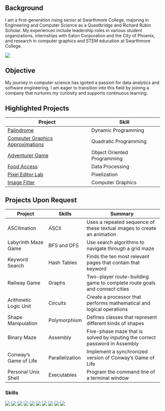 ## Background
I am a first-generation rising senior at Swarthmore College, majoring in Engineering and Computer Science as a Questbridge and Richard Rubin Scholar. My experiences include leadership roles in various student organizations, internships with Eaton Corporation and the City of Phoenix, and research in computer graphics and STEM education at Swarthmore College.

<a href="https://www.linkedin.com/in/syed-almas-ali-5bb367188/"><img src="https://img.shields.io/badge/-LinkedIn-0072b1?&style=for-the-badge&logo=linkedin&logoColor=white" /></a>


## Objective
My journey in computer science has ignited a passion for data analytics and software engineering. I am eager to transition into this field by joining a company that nurtures my curiosity and supports continuous learning.

## Highlighted Projects

| Project                                         | Skill         |
|-----------------------------------------------|----------------------------|
| <a href="https://github.com/syedalmasali/Palindrome">Palindrome</a>| Dynamic Programming |
| <a href="https://github.com/syedalmasali/Computer-Graphics-Approximation">Computer Graphics Approximations</a>| Quadratic Programming |
| <a href="https://github.com/syedalmasali/Adventurer-Game">Adventurer Game</a>| Object Oriented Programming |
| <a href="https://github.com/syedalmasali/Food-Access">Food Access</a>| Data Processing |
| <a href="https://github.com/syedalmasali/Pixel-Editor">Pixel Editor Lab</a>| Pixelization |
| <a href="https://github.com/syedalmasali/Image-Filter">Image Filter</a>| Computer Graphics |


## Projects Upon Request

| Project                                         | Skills         |Summary         |
|-----------------------------------------------|----------------------------|----------------------------|
| ASCIImation | ASCII | Uses a repeated sequence of these textual images to create an animation |
| Labyrinth Maze Game | BFS and DFS | Use search algorithms to navigate through a grid maze |
| Keyword Search | Hash Tables | Finds the ten most relevant pages that contain that keyword |
| Railway Game | Graphs | Two-player route-building game to complete route goals and connect cities|
| Arithmetic Logic Unit | Circuits | Create a processor that performs mathematical and logical operations |
| Shape Manipulation | Polymorphism | Defines classes that represent different kinds of shapes |
| Binary Maze | Assembly | Five-phase maze that is solved by inputing the correct password in Assembly |
| Conway’s Game of Life | Parallelization | Implement a synchronized version of Conway’s Game of Life |
| Personal Unix Shell | Executables | Program the command line of a terminal window |



### Skills

<div>
    <img src="https://img.shields.io/badge/python-3670A0?style=for-the-badge&logo=python&logoColor=ffdd54" />
    <img src="https://img.shields.io/badge/C%2B%2B-00599C?style=for-the-badge&logo=c%2B%2B&logoColor=white" />
    <img src="https://img.shields.io/badge/C-00599C?style=for-the-badge&logo=c&logoColor=white" />
    <img src="https://img.shields.io/badge/CSS-239120?&style=for-the-badge&logo=css3&logoColor=white" />
    <img src="https://img.shields.io/badge/C%23-239120?style=for-the-badge&logo=c-sharp&logoColor=white" />
    <img src="https://img.shields.io/badge/R-276DC3?style=for-the-badge&logo=r&logoColor=white" />
    <img src="https://img.shields.io/badge/Arduino-00979D?style=for-the-badge&logo=Arduino&logoColor=white" />
    <img src="https://img.shields.io/badge/Microsoft_Office-D83B01?style=for-the-badge&logo=microsoft-office&logoColor=white" />
    <img src="https://img.shields.io/badge/Powershell-2CA5E0?style=for-the-badge&logo=powershell&logoColor=white" />
    <img src="https://img.shields.io/badge/Tableau-E97627?style=for-the-badge&logo=Tableau&logoColor=white" />
</div>

